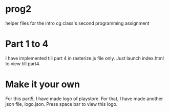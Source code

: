 # prog2
helper files for the intro cg class's second programming assignment

# Part 1 to 4 
I have implemented till part 4 in rasterize.js file only.
Just launch index.html to view till part4.

# Make it your own
For this part5, I have made logo of playstore.
For that, I have made another json file, logo.json.
Press space bar to view this logo.

